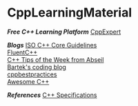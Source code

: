 # CppLearningMaterial

***Free C++ Learning Platform***
[CppExpert](https://www.cppexpert.online/)

***Blogs***
[ISO C++ Core Guidelines](http://isocpp.github.io/CppCoreGuidelines/CppCoreGuidelines)  
[FluentC++](https://www.fluentcpp.com/)  
[C++ Tips of the Week from Abseil](https://abseil.io/tips/)  
[Bartek's coding blog](https://www.bfilipek.com/p/start-here.html)  
[cppbestpractices](https://github.com/lefticus/cppbestpractices)  
[Awesome C++](https://github.com/fffaraz/awesome-cpp)  

***References***
[C++ Specifications](https://timsong-cpp.github.io/cppwp/)
